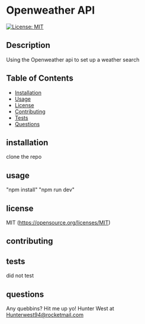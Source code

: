 # Openweather API
  [![License: MIT](https://img.shields.io/badge/License-MIT-yellow.svg)](https://opensource.org/licenses/MIT)
  ## Description
  Using the Openweather api to set up a weather search

  ## Table of Contents
  - [Installation](#installation)
  - [Usage](#usage)
  - [License](#license)
  - [Contributing](#contributing)
  - [Tests](#tests)
  - [Questions](#questions)

  ## installation
  clone the repo

  ## usage
  "npm install" "npm run dev"

  ## license
  MIT
  (https://opensource.org/licenses/MIT)

  ## contributing
  

  ## tests
  did not test

  ## questions
  Any quebbins? Hit me up yo! Hunter West at Hunterwest94@rocketmail.com


